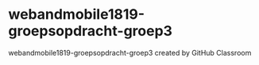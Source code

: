 # webandmobile1819-groepsopdracht-groep3
webandmobile1819-groepsopdracht-groep3 created by GitHub Classroom
